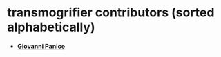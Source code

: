 transmogrifier contributors (sorted alphabetically)
============================================

* **[Giovanni Panice](https://github.com/kmos)**